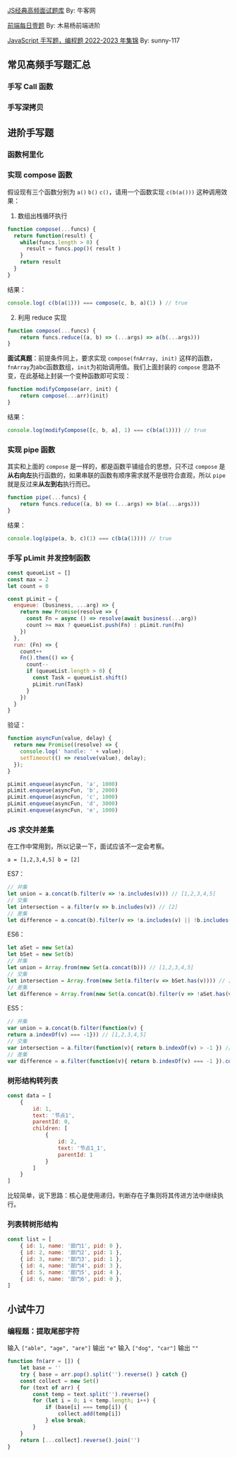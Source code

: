 [JS经典高频面试题库](https://www.nowcoder.com/exam/oj?page=1&pageSize=50&search=&tab=JS%E7%AF%87&topicId=271) By: 牛客网

[前端每日壹题](https://muyiy.cn/question/program/5.html) By: 木易杨前端进阶

[JavaScript 手写题，编程题 2022-2023 年集锦](https://github.com/Sunny-117/js-challenges) By: sunny-117

## 常见高频手写题汇总

### 手写 Call 函数

### 手写深拷贝

## 进阶手写题

### 函数柯里化

### 实现 compose 函数

假设现有三个函数分别为 `a()` `b()` `c()`，请用一个函数实现 `c(b(a()))` 这种调用效果：

1. 数组出栈循环执行

```js
function compose(...funcs) {
  return function(result) {
    while(funcs.length > 0) {
      result = funcs.pop()( result )
    }
    return result
  }
}
```

结果：

```js
console.log( c(b(a(1))) === compose(c, b, a)(1) ) // true
```

2. 利用 reduce 实现

```js
function compose(...funcs) {
    return funcs.reduce((a, b) => (...args) => a(b(...args)))
}
```

**面试真题**：前提条件同上，要求实现 `compose(fnArray, init)` 这样的函数，`fnArray`为abc函数数组，`init`为初始调用值。我们上面封装的 `compose` 思路不变，在此基础上封装一个变种函数即可实现：

```js
function modifyCompose(arr, init) {
    return compose(...arr)(init)
}
```

结果：

```js
console.log(modifyCompose([c, b, a], 1) === c(b(a(1)))) // true
```

### 实现 pipe 函数

其实和上面的 `compose` 是一样的，都是函数平铺组合的思想，只不过 `compose` 是**从右向左**执行函数的，如果串联的函数有顺序需求就不是很符合直观，所以 `pipe` 就是反过来**从左到右**执行而已。

```js
function pipe(...funcs) {
    return funcs.reduce((a, b) => (...args) => b(a(...args)))
}
```

结果：

```js
console.log(pipe(a, b, c)(1) === c(b(a(1)))) // true
```

### 手写 pLimit 并发控制函数

```js
const queueList = []
const max = 2
let count = 0

const pLimit = {
  enqueue: (business, ...arg) => {
    return new Promise(resolve => {
      const Fn = async () => resolve(await business(...arg))
      count >= max ? queueList.push(Fn) : pLimit.run(Fn)
    })
  },
  run: (Fn) => {
    count++
    Fn().then(() => {
      count--
      if (queueList.length > 0) {
        const Task = queueList.shift()
        pLimit.run(Task)
      }
    })
  }
}
```

验证：

```js
function asyncFun(value, delay) {
  return new Promise((resolve) => {
    console.log(' handle: ' + value);
    setTimeout(() => resolve(value), delay);
  });
}

pLimit.enqueue(asyncFun, 'a', 1000)
pLimit.enqueue(asyncFun, 'b', 2000)
pLimit.enqueue(asyncFun, 'c', 1000)
pLimit.enqueue(asyncFun, 'd', 3000)
pLimit.enqueue(asyncFun, 'e', 1000)
```

### JS 求交并差集

在工作中常用到，所以记录一下，面试应该不一定会考察。

```a = [1,2,3,4,5] b = [2]```

ES7：

```js
// 并集
let union = a.concat(b.filter(v => !a.includes(v))) // [1,2,3,4,5]
// 交集
let intersection = a.filter(v => b.includes(v)) // [2]
// 差集
let difference = a.concat(b).filter(v => !a.includes(v) || !b.includes(v)) // [1,3,4,5]
```

ES6：

```js
let aSet = new Set(a)
let bSet = new Set(b)
// 并集
let union = Array.from(new Set(a.concat(b))) // [1,2,3,4,5]
// 交集
let intersection = Array.from(new Set(a.filter(v => bSet.has(v)))) // [2]
// 差集
let difference = Array.from(new Set(a.concat(b).filter(v => !aSet.has(v) || !bSet.has(v)))) // [1,3,4,5]
```

ES5：

```js
// 并集
var union = a.concat(b.filter(function(v) {
return a.indexOf(v) === -1})) // [1,2,3,4,5]
// 交集
var intersection = a.filter(function(v){ return b.indexOf(v) > -1 }) // [2]
// 差集
var difference = a.filter(function(v){ return b.indexOf(v) === -1 }).concat(b.filter(function(v){ return a.indexOf(v) === -1 })) // [1,3,4,5]
```

### 树形结构转列表

```js
const data = [
    {
        id: 1,
        text: '节点1',
        parentId: 0,
        children: [
            {
                id: 2,
                text: '节点1_1',
                parentId: 1
            }
        ]
    }
]
```

比较简单，说下思路：核心是使用递归，判断存在子集则将其传进方法中继续执行。

### 列表转树形结构

```js
const list = [
    { id: 1, name: '部门1', pid: 0 },
    { id: 2, name: '部门2', pid: 1 },
    { id: 3, name: '部门3', pid: 1 },
    { id: 4, name: '部门4', pid: 3 },
    { id: 5, name: '部门5', pid: 4 },
    { id: 6, name: '部门6', pid: 0 },
]
```

## 小试牛刀

### 编程题：提取尾部字符

输入 `["able", "age", "are"]` 输出 `"e"`
输入 `["dog", "car"]` 输出 `""`

```js
function fn(arr = []) {
    let base = ''
    try { base = arr.pop().split('').reverse() } catch {}
    const collect = new Set()
    for (text of arr) {
        const temp = text.split('').reverse()
        for (let i = 0; i < temp.length; i++) {
            if (base[i] === temp[i]) {
                collect.add(temp[i])
            } else break;
        }
    }
    return [...collect].reverse().join('')
}
```